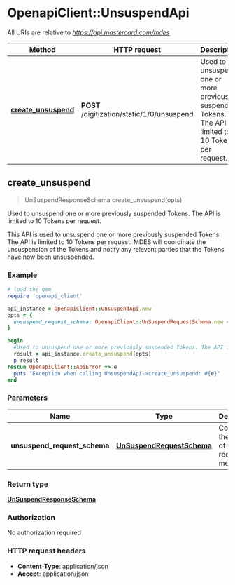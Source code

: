 # OpenapiClient::UnsuspendApi

All URIs are relative to *https://api.mastercard.com/mdes*

Method | HTTP request | Description
------------- | ------------- | -------------
[**create_unsuspend**](UnsuspendApi.md#create_unsuspend) | **POST** /digitization/static/1/0/unsuspend | Used to unsuspend one or more previously suspended Tokens. The API is limited to 10 Tokens per request.



## create_unsuspend

> UnSuspendResponseSchema create_unsuspend(opts)

Used to unsuspend one or more previously suspended Tokens. The API is limited to 10 Tokens per request.

This API is used to unsuspend one or more previously suspended Tokens. The API is limited to 10 Tokens per request. MDES will coordinate the unsuspension of the Tokens and notify any relevant parties that the Tokens have now been unsuspended. 

### Example

```ruby
# load the gem
require 'openapi_client'

api_instance = OpenapiClient::UnsuspendApi.new
opts = {
  unsuspend_request_schema: OpenapiClient::UnSuspendRequestSchema.new # UnSuspendRequestSchema | Contains the details of the request message. 
}

begin
  #Used to unsuspend one or more previously suspended Tokens. The API is limited to 10 Tokens per request.
  result = api_instance.create_unsuspend(opts)
  p result
rescue OpenapiClient::ApiError => e
  puts "Exception when calling UnsuspendApi->create_unsuspend: #{e}"
end
```

### Parameters


Name | Type | Description  | Notes
------------- | ------------- | ------------- | -------------
 **unsuspend_request_schema** | [**UnSuspendRequestSchema**](UnSuspendRequestSchema.md)| Contains the details of the request message.  | [optional] 

### Return type

[**UnSuspendResponseSchema**](UnSuspendResponseSchema.md)

### Authorization

No authorization required

### HTTP request headers

- **Content-Type**: application/json
- **Accept**: application/json


